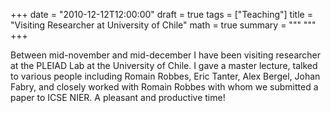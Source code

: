 +++
date = "2010-12-12T12:00:00"
draft = true
tags = ["Teaching"]
title = "Visiting Researcher at University of Chile"
math = true
summary = """
"""
+++

Between mid-november and mid-december I have been visiting researcher at the PLEIAD Lab at the University of Chile. I gave a master lecture, talked to various people including Romain Robbes, Eric Tanter, Alex Bergel, Johan Fabry, and closely worked with Romain Robbes with whom we submitted a paper to ICSE NIER. A pleasant and productive time!
